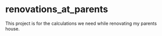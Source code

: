 # renovations_at_parents
This project is for the calculations we need while renovating my parents house.
